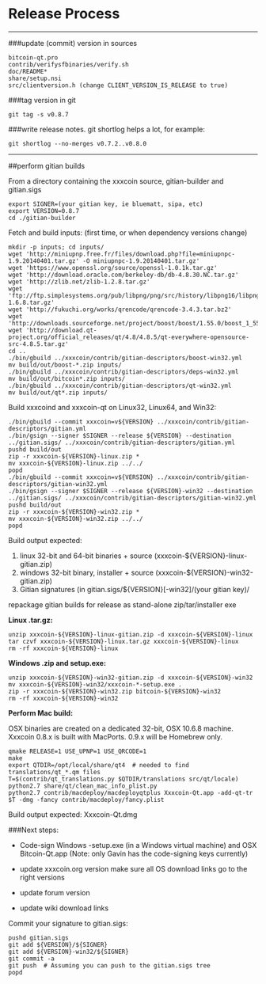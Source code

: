 Release Process
====================

* * *

###update (commit) version in sources


	bitcoin-qt.pro
	contrib/verifysfbinaries/verify.sh
	doc/README*
	share/setup.nsi
	src/clientversion.h (change CLIENT_VERSION_IS_RELEASE to true)

###tag version in git

	git tag -s v0.8.7

###write release notes. git shortlog helps a lot, for example:

	git shortlog --no-merges v0.7.2..v0.8.0

* * *

##perform gitian builds

 From a directory containing the xxxcoin source, gitian-builder and gitian.sigs
  
	export SIGNER=(your gitian key, ie bluematt, sipa, etc)
	export VERSION=0.8.7
	cd ./gitian-builder

 Fetch and build inputs: (first time, or when dependency versions change)

	mkdir -p inputs; cd inputs/
	wget 'http://miniupnp.free.fr/files/download.php?file=miniupnpc-1.9.20140401.tar.gz' -O miniupnpc-1.9.20140401.tar.gz'
	wget 'https://www.openssl.org/source/openssl-1.0.1k.tar.gz'
	wget 'http://download.oracle.com/berkeley-db/db-4.8.30.NC.tar.gz'
	wget 'http://zlib.net/zlib-1.2.8.tar.gz'
	wget 'ftp://ftp.simplesystems.org/pub/libpng/png/src/history/libpng16/libpng-1.6.8.tar.gz'
	wget 'http://fukuchi.org/works/qrencode/qrencode-3.4.3.tar.bz2'
	wget 'http://downloads.sourceforge.net/project/boost/boost/1.55.0/boost_1_55_0.tar.bz2'
	wget 'http://download.qt-project.org/official_releases/qt/4.8/4.8.5/qt-everywhere-opensource-src-4.8.5.tar.gz'
	cd ..
	./bin/gbuild ../xxxcoin/contrib/gitian-descriptors/boost-win32.yml
	mv build/out/boost-*.zip inputs/
	./bin/gbuild ../xxxcoin/contrib/gitian-descriptors/deps-win32.yml
	mv build/out/bitcoin*.zip inputs/
	./bin/gbuild ../xxxcoin/contrib/gitian-descriptors/qt-win32.yml
	mv build/out/qt*.zip inputs/

 Build xxxcoind and xxxcoin-qt on Linux32, Linux64, and Win32:
  
	./bin/gbuild --commit xxxcoin=v${VERSION} ../xxxcoin/contrib/gitian-descriptors/gitian.yml
	./bin/gsign --signer $SIGNER --release ${VERSION} --destination ../gitian.sigs/ ../xxxcoin/contrib/gitian-descriptors/gitian.yml
	pushd build/out
	zip -r xxxcoin-${VERSION}-linux.zip *
	mv xxxcoin-${VERSION}-linux.zip ../../
	popd
	./bin/gbuild --commit xxxcoin=v${VERSION} ../xxxcoin/contrib/gitian-descriptors/gitian-win32.yml
	./bin/gsign --signer $SIGNER --release ${VERSION}-win32 --destination ../gitian.sigs/ ../xxxcoin/contrib/gitian-descriptors/gitian-win32.yml
	pushd build/out
	zip -r xxxcoin-${VERSION}-win32.zip *
	mv xxxcoin-${VERSION}-win32.zip ../../
	popd

  Build output expected:

  1. linux 32-bit and 64-bit binaries + source (xxxcoin-${VERSION}-linux-gitian.zip)
  2. windows 32-bit binary, installer + source (xxxcoin-${VERSION}-win32-gitian.zip)
  3. Gitian signatures (in gitian.sigs/${VERSION}[-win32]/(your gitian key)/

repackage gitian builds for release as stand-alone zip/tar/installer exe

**Linux .tar.gz:**

	unzip xxxcoin-${VERSION}-linux-gitian.zip -d xxxcoin-${VERSION}-linux
	tar czvf xxxcoin-${VERSION}-linux.tar.gz xxxcoin-${VERSION}-linux
	rm -rf xxxcoin-${VERSION}-linux

**Windows .zip and setup.exe:**

	unzip xxxcoin-${VERSION}-win32-gitian.zip -d xxxcoin-${VERSION}-win32
	mv xxxcoin-${VERSION}-win32/xxxcoin-*-setup.exe .
	zip -r xxxcoin-${VERSION}-win32.zip bitcoin-${VERSION}-win32
	rm -rf xxxcoin-${VERSION}-win32

**Perform Mac build:**

  OSX binaries are created on a dedicated 32-bit, OSX 10.6.8 machine.
  Xxxcoin 0.8.x is built with MacPorts.  0.9.x will be Homebrew only.

	qmake RELEASE=1 USE_UPNP=1 USE_QRCODE=1
	make
	export QTDIR=/opt/local/share/qt4  # needed to find translations/qt_*.qm files
	T=$(contrib/qt_translations.py $QTDIR/translations src/qt/locale)
	python2.7 share/qt/clean_mac_info_plist.py
	python2.7 contrib/macdeploy/macdeployqtplus Xxxcoin-Qt.app -add-qt-tr $T -dmg -fancy contrib/macdeploy/fancy.plist

 Build output expected: Xxxcoin-Qt.dmg

###Next steps:

* Code-sign Windows -setup.exe (in a Windows virtual machine) and
  OSX Bitcoin-Qt.app (Note: only Gavin has the code-signing keys currently)

* update xxxcoin.org version
  make sure all OS download links go to the right versions

* update forum version

* update wiki download links

Commit your signature to gitian.sigs:

	pushd gitian.sigs
	git add ${VERSION}/${SIGNER}
	git add ${VERSION}-win32/${SIGNER}
	git commit -a
	git push  # Assuming you can push to the gitian.sigs tree
	popd

